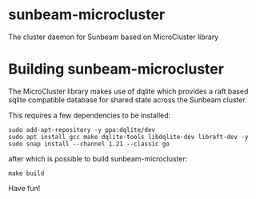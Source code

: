 # sunbeam-microcluster

The cluster daemon for Sunbeam based on MicroCluster library

# Building sunbeam-microcluster

The MicroCluster library makes use of dqlite which provides a raft based
sqlite compatible database for shared state across the Sunbeam cluster.

This requires a few dependencies to be installed:

    sudo add-apt-repository -y ppa:dqlite/dev
    sudo apt install gcc make dqlite-tools libdqlite-dev libraft-dev -y
    sudo snap install --channel 1.21 --classic go

after which is possible to build sunbeam-microcluster:

    make build

Have fun!
